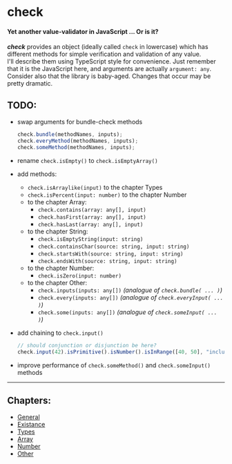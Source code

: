 # check
#### Yet another value-validator in JavaScript ... Or is it?

___check___ provides an object (ideally called `check` in lowercase) which has different methods for simple verification and validation of any value.  
I'll describe them using TypeScript style for convenience. Just remember that it is the JavaScript here, and arguments are actually `argument: any`.  
Consider also that the library is baby-aged. Changes that occur may be pretty dramatic.

## TODO:

- swap arguments for bundle-check methods  

  ```javascript
  check.bundle(methodNames, inputs);
  check.everyMethod(methodNames, inputs);
  check.someMethod(methodNames, inputs);
  ```

- rename `check.isEmpty()` to `check.isEmptyArray()`

- add methods:
  - `check.isArraylike(input)` to the chapter Types
  - `check.isPercent(input: number)` to the chapter Number
  - to the chapter Array:
    - `check.contains(array: any[], input)`
    - `check.hasFirst(array: any[], input)`
    - `check.hasLast(array: any[], input)`
  - to the chapter String:
    - `check.isEmptyString(input: string)`
    - `check.containsChar(source: string, input: string)`
    - `check.startsWith(source: string, input: string)`
    - `check.endsWith(source: string, input: string)`
  - to the chapter Number:
    - `check.isZero(input: number)`
  - to the chapter Other:
    - `check.inputs(inputs: any[])` _(analogue of `check.bundle( ... )`)_
    - `check.every(inputs: any[])` _(analogue of `check.everyInput( ... )`)_
    - `check.some(inputs: any[])` _(analogue of `check.someInput( ... )`)_

- add chaining to `check.input()`  

  ```javascript
  // should conjunction or disjunction be here?
  check.input(42).isPrimitive().isNumber().isInRange([40, 50], "inclusively"); // true
  ```

- improve performance of `check.someMethod()` and `check.someInput()` methods

***

## Chapters:

- [General](readme-chapters/general.md)
- [Existance](readme-chapters/existance.md)
- [Types](readme-chapters/types.md)
- [Array](readme-chapters/array.md)
- [Number](readme-chapters/number.md)
- [Other](readme-chapters/other.md)
